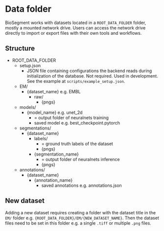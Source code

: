 # Data folder

BioSegment works with datasets located in a `ROOT_DATA_FOLDER` folder, mostly a mounted network drive. Users can access the network drive directly to import or export files with their own tools and workflows.

## Structure

- ROOT_DATA_FOLDER
    - setup.json
        - JSON file containing configurations the backend reads during initialization of the database. Not required. Used in development. See the example at `scripts/example_setup.json`.
    - EM/
        - {dataset_name} e.g. EMBL
            - raw/
                - {pngs}
    - models/
        - {model_name} e.g. unet_2d
            - = output folder of neuralnets training
            - saved model e.g. best_checkpoint.pytorch
    - segmentations/
        - {dataset_name}
            - labels/
                - = ground truth labels of the dataset
                - {pngs}
            - {segmentation_name}
                - = output folder of neuralnets inference
                - {pngs}
    - annotations/
        - {dataset_name}
            - {annotation_name}
                - saved annotations e.g. annotations.json

## New dataset

Adding a new dataset requires creating a folder with the dataset title in the `EM/` folder e.g. `{ROOT_DATA_FOLDER}/EM/{NEW_DATASET_NAME}`. Then the dataset files need to be set in this folder e.g. a single `.tiff` or multiple `.png` files.
